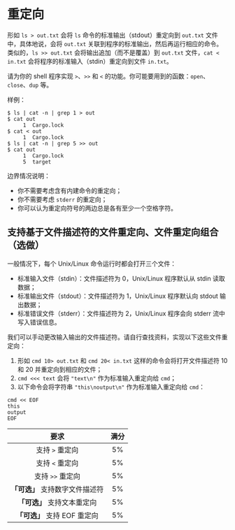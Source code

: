# 重定向

形如 `ls > out.txt` 会将 `ls` 命令的标准输出（stdout）重定向到 `out.txt` 文件中，具体地说，会将 `out.txt` 关联到程序的标准输出，然后再运行相应的命令。类似的，`ls >> out.txt` 会将输出追加（而不是覆盖）到 `out.txt` 文件，`cat < in.txt` 会将程序的标准输入（stdin）重定向到文件 `in.txt`。

请为你的 shell 程序实现 `>`、`>>` 和 `<` 的功能。你可能要用到的函数：`open`、`close`、`dup` 等。

样例：

```shell
$ ls | cat -n | grep 1 > out
$ cat out
     1  Cargo.lock
$ cat < out
     1  Cargo.lock
$ ls | cat -n | grep 5 >> out
$ cat out
     1  Cargo.lock
     5  target
```

边界情况说明：

- 你不需要考虑含有内建命令的重定向；
- 你不需要考虑 `stderr` 的重定向；
- 你可以认为重定向符号的两边总是各有至少一个空格字符。

## 支持基于文件描述符的文件重定向、文件重定向组合（选做）

一般情况下，每个 Unix/Linux 命令运行时都会打开三个文件：

- 标准输入文件（stdin）：文件描述符为 0，Unix/Linux 程序默认从 stdin 读取数据；
- 标准输出文件（stdout）：文件描述符为 1，Unix/Linux 程序默认向 stdout 输出数据；
- 标准错误文件（stderr）：文件描述符为 2，Unix/Linux 程序会向 stderr 流中写入错误信息。

我们可以手动更改输入输出的文件描述符。请自行查找资料，实现以下这些文件重定向：

1. 形如 `cmd 10> out.txt` 和 `cmd 20< in.txt` 这样的命令会将打开文件描述符 10 和 20 并重定向到相应的文件；
2. `cmd <<< text` 会将 `"text\n"` 作为标准输入重定向给 `cmd`；
3. 以下命令会将字符串 `"this\noutput\n"` 作为标准输入重定向给 `cmd`：

```shell
cmd << EOF
this
output
EOF
```

|              要求               | 满分 |
| :-----------------------------: | :--: |
|         支持 `>` 重定向         |  5%  |
|         支持 `<` 重定向         |  5%  |
|        支持 `>>` 重定向         |  5%  |
| **「可选」** 支持数字文件描述符 |  5%  |
|   **「可选」** 支持文本重定向   |  5%  |
|  **「可选」** 支持 EOF 重定向   |  5%  |
